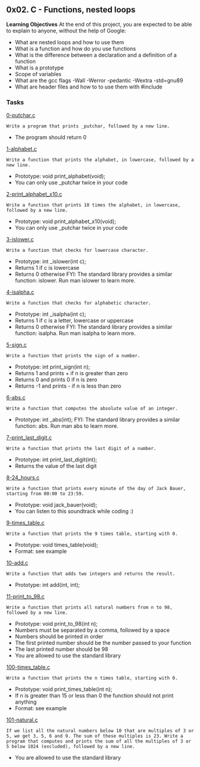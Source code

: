 ## 0x02. C - Functions, nested loops

**Learning Objectives**
	At the end of this project, you are expected to be able to explain to anyone, without the help of Google:
* What are nested loops and how to use them
* What is a function and how do you use functions
* What is the difference between a declaration and a definition of a function
* What is a prototype
* Scope of variables
* What are the gcc flags -Wall -Werror -pedantic -Wextra -std=gnu89
* What are header files and how to to use them with #include

### Tasks
[0-putchar.c](./0-putchar.c)
```
Write a program that prints _putchar, followed by a new line.

```
* The program should return 0


[1-alphabet.c](./1-alphabet.c)
```
Write a function that prints the alphabet, in lowercase, followed by a new line.
```
* Prototype: void print_alphabet(void);
* You can only use _putchar twice in your code


[2-print_alphabet_x10.c](./2-print_alphabet_x10.c)
```
Write a function that prints 10 times the alphabet, in lowercase, followed by a new line.
```
* Prototype: void print_alphabet_x10(void);
* You can only use _putchar twice in your code


[3-islower.c](./3-islower.c)
```
Write a function that checks for lowercase character.
```
* Prototype: int _islower(int c);
* Returns 1 if c is lowercase
* Returns 0 otherwise
FYI: The standard library provides a similar function: islower. Run man islower to learn more.


[4-isalpha.c](./4-isalpha.c)
```
Write a function that checks for alphabetic character.
```
* Prototype: int _isalpha(int c);
* Returns 1 if c is a letter, lowercase or uppercase
* Returns 0 otherwise
FYI: The standard library provides a similar function: isalpha. Run man isalpha to learn more.


[5-sign.c](./5-sign.c)
```
Write a function that prints the sign of a number.
```
* Prototype: int print_sign(int n);
* Returns 1 and prints + if n is greater than zero
* Returns 0 and prints 0 if n is zero
* Returns -1 and prints - if n is less than zero

[6-abs.c](./6-abs.c)
```
Write a function that computes the absolute value of an integer.
```
* Prototype: int _abs(int);
FYI: The standard library provides a similar function: abs. Run man abs to learn more.

[7-print_last_digit.c](./7-print_last_digit.c)
```
Write a function that prints the last digit of a number.
```
* Prototype: int print_last_digit(int);
* Returns the value of the last digit

[8-24_hours.c](./8-24_hours.c)
```
Write a function that prints every minute of the day of Jack Bauer, starting from 00:00 to 23:59.
```
* Prototype: void jack_bauer(void);
* You can listen to this soundtrack while coding :)

[9-times_table.c](./9-times_table.c)
```
Write a function that prints the 9 times table, starting with 0.
```
* Prototype: void times_table(void);
* Format: see example

[10-add.c](./10-add.c)
```
Write a function that adds two integers and returns the result.
```
* Prototype: int add(int, int);

[11-print_to_98.c](./11-print_to_98.c)
```
Write a function that prints all natural numbers from n to 98, followed by a new line.
```
* Prototype: void print_to_98(int n);
* Numbers must be separated by a comma, followed by a space
* Numbers should be printed in order
* The first printed number should be the number passed to your function
* The last printed number should be 98
* You are allowed to use the standard library

[100-times_table.c](./100-times_table.c)
```
Write a function that prints the n times table, starting with 0.
```
* Prototype: void print_times_table(int n);
* If n is greater than 15 or less than 0 the function should not print anything
* Format: see example

[101-natural.c](./101-natural.c)
```
If we list all the natural numbers below 10 that are multiples of 3 or 5, we get 3, 5, 6 and 9. The sum of these multiples is 23. Write a program that computes and prints the sum of all the multiples of 3 or 5 below 1024 (excluded), followed by a new line.
```
* You are allowed to use the standard library


